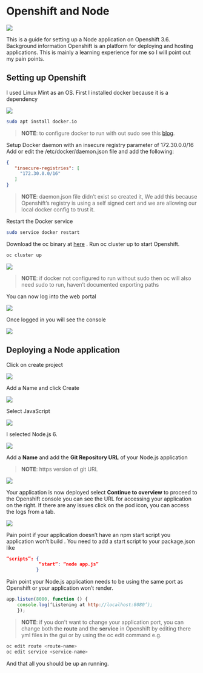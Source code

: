 # Openshift and Node

![](https://cdn-images-1.medium.com/max/1600/1*woBJO0R_xYjmcp96AkZJYA.png?style=centerme)

This is a guide for setting up a Node application on Openshift 3.6. Background information Openshift is an platform for deploying and hosting applications. This is mainly a learning experience for me so I will point out my pain points.

## Setting up Openshift
I used Linux Mint as an OS. First I installed docker because it is a dependency

![](https://cdn-images-1.medium.com/max/1600/0*OFD22NxBNgDoqMET.png?style=centerme)

```bash
sudo apt install docker.io
```

> **NOTE**: to configure docker to run with out sudo see this [blog](https://docs.docker.com/engine/installation/linux/linux-postinstall/).

Setup Docker daemon with an insecure registry parameter of 172.30.0.0/16 Add or edit the /etc/docker/daemon.json file and add the following:

```json
{
   "insecure-registries": [
     "172.30.0.0/16"
   ]
}
```

> **NOTE**: daemon.json file didn’t exist so created it, We add this because Openshift’s registry is using a self signed cert and we are allowing our local docker config to trust it.

Restart the Docker service

```bash
sudo service docker restart
```

Download the oc binary at [here](https://www.openshift.org/download.html#oc-platforms) . Run oc cluster up to start Openshift.

```bash
oc cluster up
```

![](https://cdn-images-1.medium.com/max/1600/1*uOGNt8GV5ffwSKG4D7RvCA.png?style=centerme)

> **NOTE**: if docker not configured to run without sudo then oc will also need sudo to run, haven’t documented exporting paths

You can now log into the web portal

![](https://cdn-images-1.medium.com/max/1600/1*23OW749xYm0rorSmC2sD-g.png?style=centerme)

Once logged in you will see the console

![](https://cdn-images-1.medium.com/max/1600/1*U9Fg2cXMXnSA0Nk7Y2vaMQ.png?style=centerme)

## Deploying a Node application
Click on create project

![](https://cdn-images-1.medium.com/max/1600/1*7vTEn8NMPY2XFAYbNwarZQ.png?style=centerme)

Add a Name and click Create

![](https://cdn-images-1.medium.com/max/1600/1*CG9zyYOh9tn5nglcJKxCbQ.png?style=centerme)

Select JavaScript

![](https://cdn-images-1.medium.com/max/1600/1*sU5kBtmhjt_tsfS6el-PbA.png?style=centerme)

I selected Node.js 6.

![](https://cdn-images-1.medium.com/max/1600/1*a1JFLrcckEPOxGsz99tn5g.png?style=centerme)

Add a **Name** and add the **Git Repository URL** of your Node.js application

> **NOTE**: https version of git URL

![](https://cdn-images-1.medium.com/max/1600/1*L9kDx_vzp2d42Il9GZ0z8w.png?style=centerme)

Your application is now deployed select **Continue to overview** to proceed to the Openshift console you can see the URL for accessing your application on the right. If there are any issues click on the pod icon, you can access the logs from a tab.

![](https://cdn-images-1.medium.com/max/1600/1*1HOen2lI9U5WkV5kjQ6Akg.png?style=centerme)

Pain point if your application doesn’t have an npm start script you application won’t build . You need to add a start script to your package.json like

```json
“scripts”: {
            “start”: “node app.js”
           }
```

Pain point your Node.js application needs to be using the same port as Openshift or your application won’t render.

```js
app.listen(8080, function () { 
    console.log(‘Listening at http://localhost:8080’); 
    });
```

> **NOTE**: if you don’t want to change your application port, you can change both the **route** and the **service** in Openshift by editing there yml files in the gui or by using the oc edit command e.g.
```bash
oc edit route <route-name> 
oc edit service <service-name>
```

And that all you should be up an running.
